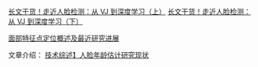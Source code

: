 [长文干货！走近人脸检测：从 VJ 到深度学习（上）](https://mp.weixin.qq.com/s?__biz=MzI1NTE4NTUwOQ==&mid=402840844&idx=1&sn=25cce8cdd0d6403943074bce18949b61&scene=1&srcid=0421eEMGapvR8tNx2X9qf96I&key=b28b03434249256b4821142edc831f4b4e37def81d15d91cc1b414e940a934b0255d397a7d9be3fa186160ef069f5cab&ascene=0&uin=MjA2NzEwMjQw&devicetype=iMac+MacBookPro12%2C1+OSX+OSX+10.11.3+build(15D21)&version=11020201&pass_ticket=NVqvgLCKOV1vmrXqKFyu%2BjMywzW7Yf78BXUCjSZAnCY%3D)
[长文干货！走近人脸检测：从 VJ 到深度学习（下）](https://mp.weixin.qq.com/s?__biz=MzI1NTE4NTUwOQ==&mid=2650324508&idx=1&sn=b103ea69129c794194e395076a97cf04&scene=1&srcid=0421ziJn6aiz7Yz3Olf3ZE0R&key=b28b03434249256b2041153b8b4c67a25311fb3c2b946bc5e660a5c37d69f545c092147961692d8c5002b493ba5c7dd7&ascene=0&uin=MjA2NzEwMjQw&devicetype=iMac+MacBookPro12%2C1+OSX+OSX+10.11.3+build(15D21)&version=11020201&pass_ticket=NVqvgLCKOV1vmrXqKFyu%2BjMywzW7Yf78BXUCjSZAnCY%3D)

[面部特征点定位概述及最近研究进展](https://mp.weixin.qq.com/s?__biz=MzI1NTE4NTUwOQ==&mid=402767886&idx=1&sn=147e8e029a6c3b9730c6d67262006f38&scene=1&srcid=042136aoidX2D5Qu796RjRgz&key=b28b03434249256bc96e92b555c945041350b393af02b6e9c4163f63d921643ef8f7416bd51dd279ad73d8f5211450da&ascene=0&uin=MjA2NzEwMjQw&devicetype=iMac+MacBookPro12%2C1+OSX+OSX+10.11.3+build(15D21)&version=11020201&pass_ticket=NVqvgLCKOV1vmrXqKFyu%2BjMywzW7Yf78BXUCjSZAnCY%3D)


文章介绍：
[技术综述】人脸年龄估计研究现状](https://zhuanlan.zhihu.com/p/39029303)

